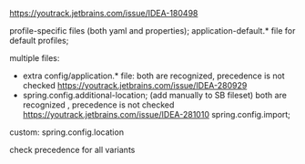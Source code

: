 https://youtrack.jetbrains.com/issue/IDEA-180498

profile-specific files (both yaml and properties);
application-default.* file for default profiles;

multiple files:
- extra config/application.* file:
    both are recognized, precedence is not checked https://youtrack.jetbrains.com/issue/IDEA-280929
- spring.config.additional-location; (add manually to SB fileset)
    both are recognized , precedence is not checked https://youtrack.jetbrains.com/issue/IDEA-281010
spring.config.import;

custom:
spring.config.location

check precedence for all variants

